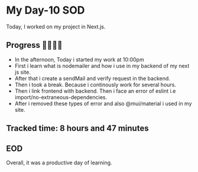 # My Day-10 SOD

Today, I worked on my project in Next.js.

## Progress 🧑‍💻🧑‍💻
- In the afternoon, Today i started my work at 10:00pm
- First i learn what is nodemailer and how i use in my backend of my next js site.
- After that i create a sendMail and verify request in the backend.
- Then i took a break. Because i continously work for several hours.
- Then i link frontend with backend. Then i face an error of eslint i.e import/no-extraneous-dependencies.
- After i removed these types of error and also @mui/material i used in my site.

## Tracked time: 8 hours and 47 minutes

## EOD
Overall, it was a productive day of learning.
